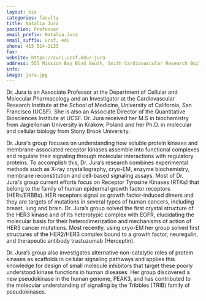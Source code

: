 ```yaml
---
layout: bio
categories: faculty
title: Natalia Jura
position: Professor
email_prefix: Natalia.Jura
email_suffix: ucsf, edu
phone: 415 514-1133
fax:
website: https://cvri.ucsf.edu/~jura
address: 555 Mission Bay Blvd South, Smith Cardiovascular Research Building, Room 452W <br>San Francisco, CA 94158
info:
image: jura.jpg
---
```




Dr. Jura is an Associate Professor at the Department of Cellular and Molecular Pharmacology and an Investigator at the Cardiovascular Research Institute at the School of Medicine, University of California, San Francisco (UCSF). She is also an Associate Director of the Quantitative Biosciences Institute at UCSF. Dr. Jura received her M.S in biochemistry from Jagiellonian University in Krakow, Poland and her Ph.D. in molecular and cellular biology from Stony Brook University.

Dr. Jura's group focuses on understanding how soluble protein kinases and membrane-associated receptor kinases assemble into functional complexes and regulate their signaling through molecular interactions with regulatory proteins. To accomplish this, Dr. Jura’s research combines experimental methods such as X-ray crystallography, cryo-EM, enzyme biochemistry, membrane reconstitution and cell-based signaling assays. Most of Dr. Jura's group current efforts focus on Receptor Tyrosine Kinases (RTKs) that belong to the family of human epidermal growth factor receptors (HERs/ERBBs). HER receptors signal as growth factor-induced dimers and they are targets of mutations in several types of human cancers, including breast, lung and brain. Dr. Jura’s group solved the first crystal structure of the HER3 kinase and of its heterotypic complex with EGFR, elucidating the molecular basis for their heterodimerization and mechanisms of action of HER3 cancer mutations. Most recently, using cryo-EM her group solved first structures of the HER2/HER3 complex bound to a growth factor, neuregulin, and therapeutic antibody trastuzumab (Herceptin).

Dr. Jura’s group also investigates alternative non-catalytic roles of protein kinases as scaffolds in cellular signaling pathways and applies this knowledge for design of small molecule inhibitors that target these poorly understood kinase functions in human diseases. Her group discovered a new pseudokinase in the human genome, PEAK3, and has contributed to the molecular understanding of signaling by the Tribbles (TRIB) family of pseudokinases.
